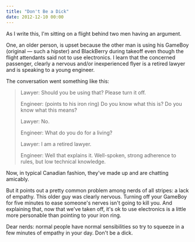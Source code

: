 ```yaml
---
title: "Don't Be a Dick"
date: 2012-12-10 00:00
---
```


As I write this, I'm sitting on a flight behind two men having an argument.

One, an older person, is upset because the other man is using his GameBoy (original — such a hipster) and BlackBerry during takeoff even though the flight attendants said not to use electronics. I learn that the concerned passenger, clearly a nervous and/or inexperienced flyer is a retired lawyer and is speaking to a young engineer.

The conversation went something like this:

> Lawyer: Should you be using that? Please turn it off.
> 
> Engineer: (points to his iron ring) Do you know what this is? Do you know what this means?
> 
> Lawyer: No.
> 
> Engineer: What do you do for a living?
> 
> Lawyer: I am a retired lawyer.
> 
> Engineer: Well that explains it. Well-spoken, strong adherence to rules, but low technical knowledge.

Now, in typical Canadian fashion, they've made up and are chatting amicably.

But it points out a pretty common problem among nerds of all stripes: a lack of empathy. This older guy was clearly nervous. Turning off your GameBoy for five minutes to ease someone's nerves isn't going to kill you. And explaining that, now that we've taken off, it's ok to use electronics is a little more personable than pointing to your iron ring.

Dear nerds: normal people have normal sensibilities so try to squeeze in a few minutes of empathy in your day. Don't be a dick.

<!-- more -->
